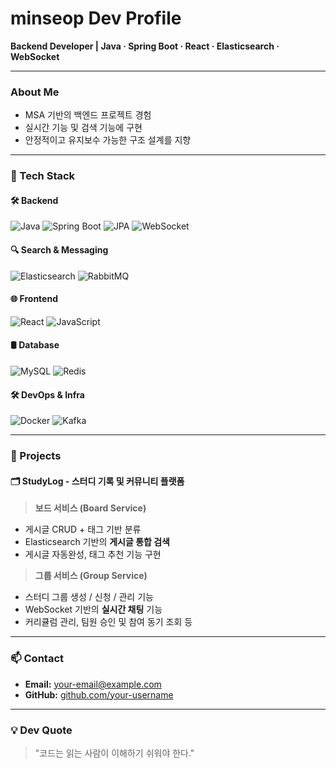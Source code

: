 #  minseop Dev Profile

**Backend Developer | Java · Spring Boot · React · Elasticsearch · WebSocket**

---

### About Me

- MSA 기반의 백엔드 프로젝트 경험
- 실시간 기능 및 검색 기능에 구현
- 안정적이고 유지보수 가능한 구조 설계를 지향

---

### 🔧 Tech Stack

#### 🛠 Backend
![Java](https://img.shields.io/badge/Java-007396?style=flat-square&logo=openjdk&logoColor=white)
![Spring Boot](https://img.shields.io/badge/SpringBoot-6DB33F?style=flat-square&logo=SpringBoot&logoColor=white)
![JPA](https://img.shields.io/badge/JPA-007396?style=flat-square&logo=Hibernate&logoColor=white)
![WebSocket](https://img.shields.io/badge/WebSocket-008080?style=flat-square&logo=websocket&logoColor=white)

#### 🔍 Search & Messaging
![Elasticsearch](https://img.shields.io/badge/Elasticsearch-005571?style=flat-square&logo=elasticsearch&logoColor=white)
![RabbitMQ](https://img.shields.io/badge/RabbitMQ-FF6600?style=flat-square&logo=RabbitMQ&logoColor=white)

#### 🌐 Frontend
![React](https://img.shields.io/badge/React-61DAFB?style=flat-square&logo=React&logoColor=black)
![JavaScript](https://img.shields.io/badge/JS-F7DF1E?style=flat-square&logo=JavaScript&logoColor=black)

#### 🛢 Database
![MySQL](https://img.shields.io/badge/MySQL-4479A1?style=flat-square&logo=MySQL&logoColor=white)
![Redis](https://img.shields.io/badge/Redis-DC382D?style=flat-square&logo=Redis&logoColor=white)

#### 🛠 DevOps & Infra
![Docker](https://img.shields.io/badge/Docker-2496ED?style=flat-square&logo=Docker&logoColor=white)
![Kafka](https://img.shields.io/badge/Kafka-231F20?style=flat-square&logo=ApacheKafka&logoColor=white)

---

### 📂 Projects

#### 🗂️ StudyLog - 스터디 기록 및 커뮤니티 플랫폼

> **보드 서비스 (Board Service)**  
- 게시글 CRUD + 태그 기반 분류  
- Elasticsearch 기반의 **게시글 통합 검색**  
- 게시글 자동완성, 태그 추천 기능 구현

> **그룹 서비스 (Group Service)**  
- 스터디 그룹 생성 / 신청 / 관리 기능  
- WebSocket 기반의 **실시간 채팅** 기능  
- 커리큘럼 관리, 팀원 승인 및 참여 동기 조회 등

---

### 📫 Contact

- **Email:** your-email@example.com  
- **GitHub:** [github.com/your-username](https://github.com/your-username)

---

### 💡 Dev Quote

> "코드는 읽는 사람이 이해하기 쉬워야 한다."

